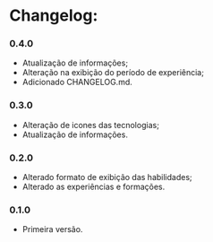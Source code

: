 Changelog:
===========

### 0.4.0
* Atualização de informações;
* Alteração na exibição do período de experiência;
* Adicionado CHANGELOG.md.

### 0.3.0
* Alteração de icones das tecnologias;
* Atualização de informações.

### 0.2.0
* Alterado formato de exibição das habilidades;
* Alterado as experiências e formações.

### 0.1.0
* Primeira versão.
